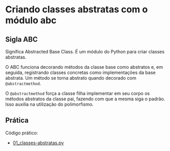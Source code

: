 # Criando classes abstratas com o módulo abc

## Sigla ABC

Significa Abstracted Base Class. É um módulo do Python para criar classes abstratas.

O ABC funciona decorando métodos da classe base como abstratos e, em seguida, registrando classes concretas como implementações da base abstrata. Um método se torna abstrato quando decorado com `@abstractmethod`.

O `@abstractmethod` força a classe filha implementar em seu corpo os métodos abstratos da classe pai, fazendo com que a mesma siga o padrão. Isso auxilia na utilização do polimorfismo.

## Prática

Código prático:

- [01_classes-abstratas.py](01_classes-abstratas.py)